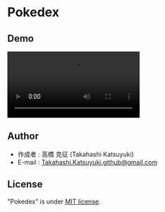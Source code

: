 # Pokedex

## Demo

![[link](https://kkml4220.github.io/Pokedex/)](https://user-images.githubusercontent.com/58053010/223295876-bc1feba7-f46f-4428-b5c4-dbef423577fa.mov)

## Author

- 作成者 : 高橋 克征 (Takahashi Katsuyuki)
- E-mail : [Takahashi.Katsuyuki.github@gmail.com](Takahashi.Katsuyuki.github@gmail.com)

## License

"Pokedex" is under [MIT license](https://en.wikipedia.org/wiki/MIT_License).
